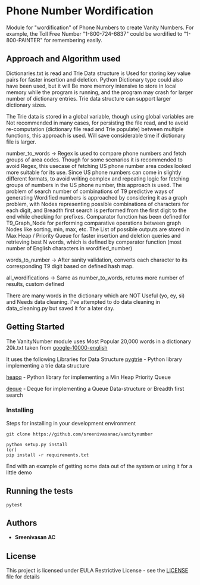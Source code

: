 # Phone Number Wordification

Module for "wordification" of Phone Numbers to create Vanity Numbers.
For example, the Toll Free Number "1-800-724-6837" could be wordified to "1-800-PAINTER"
for remembering easily.

## Approach and Algorithm used 

Dictionaries.txt is read  and Trie Data structure is Used for storing key value pairs for faster insertion and deletion. Python Dictionary type could also have been used, but it will Be more memory intensive to store in local memory while the program is running, and the program may crash for larger number of dictionary entries. Trie data structure can support larger dictionary sizes.

The Trie data is stored in a global variable, though using global variables are Not recommended in many cases, for persisting the file read, and to avoid re-computation (dictionary file read and Trie populate) between multiple functions, this approach is used. Will save considerable time if dictionary file is larger.


number_to_words -> Regex is used to compare phone numbers and fetch groups of area codes. Though for some scenarios it is recommended to avoid Regex, this usecase of fetching US phone number area codes looked more suitable for its use. Since US phone numbers can come in slightly different formats, to avoid writing complex and repeating logic for fetching groups of numbers in the US phone number, this approach is used.
The problem of search number of combinations of T9 predictive ways of generating Wordified numbers is approached by considering it as a graph problem, with Nodes representing possible combinations of characters for each digit, and Breadth first search is performed from the first digit to the end while checking for prefixes. Comparator function has been defined for T9_Graph_Node for performing comparative operations between graph Nodes like sorting, min, max, etc.
The List of possible outputs are stored in Max Heap / Priority Queue for faster insertion and deletion queries and retrieving best N words, which is defined by comparator function (most number of English characters in wordified_number)

words_to_number -> After sanity validation, converts each character to its corresponding T9 digit based on defined hash map.

all_wordifications -> Same as number_to_words, returns more number of results, custom defined

There are many words in the dictionary which are NOT Useful (yo, ey, si) and Needs data cleaning.
I've attempted to do data cleaning in data_cleaning.py but saved it for a later day.

## Getting Started

The VanityNumber module uses Most Popular 20,000 words in a dictionary 20k.txt taken from [google-10000-english](https://github.com/first20hours/google-10000-english)

It uses the following Libraries for Data Structure
[pygtrie](https://github.com/google/pygtrie) - Python library implementing a trie data structure

[heapq](https://docs.python.org/3.7/library/heapq.html) - Python library for implementing a Min Heap Priority Queue

[deque](https://docs.python.org/3.7/library/collections.html) - Deque for implementing a Queue Data-structure or Breadth first search

### Installing

Steps for installing in your development environment

```
git clone https://github.com/sreenivasanac/vanitynumber

python setup.py install
(or)
pip install -r requirements.txt
```

End with an example of getting some data out of the system or using it for a little demo

## Running the tests

```
pytest
```

## Authors

* **Sreenivasan AC**


## License

This project is licensed under EULA Restrictive License - see the [LICENSE](LICENSE) file for details
